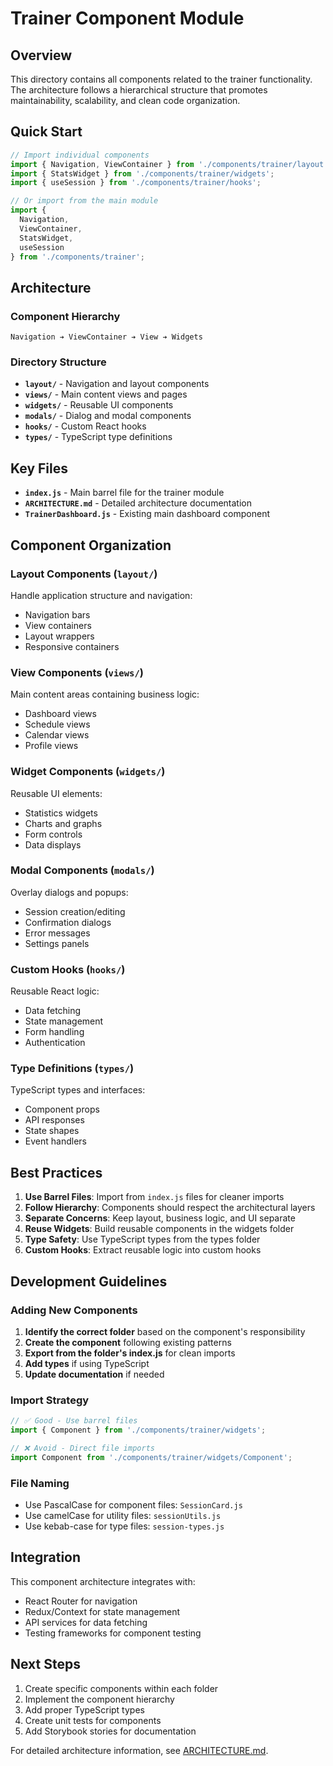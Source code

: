 # Trainer Component Module

## Overview

This directory contains all components related to the trainer functionality. The architecture follows a hierarchical structure that promotes maintainability, scalability, and clean code organization.

## Quick Start

```javascript
// Import individual components
import { Navigation, ViewContainer } from './components/trainer/layout';
import { StatsWidget } from './components/trainer/widgets';
import { useSession } from './components/trainer/hooks';

// Or import from the main module
import { 
  Navigation, 
  ViewContainer, 
  StatsWidget, 
  useSession 
} from './components/trainer';
```

## Architecture

### Component Hierarchy
```
Navigation ➔ ViewContainer ➔ View ➔ Widgets
```

### Directory Structure
- **`layout/`** - Navigation and layout components
- **`views/`** - Main content views and pages
- **`widgets/`** - Reusable UI components
- **`modals/`** - Dialog and modal components
- **`hooks/`** - Custom React hooks
- **`types/`** - TypeScript type definitions

## Key Files

- **`index.js`** - Main barrel file for the trainer module
- **`ARCHITECTURE.md`** - Detailed architecture documentation
- **`TrainerDashboard.js`** - Existing main dashboard component

## Component Organization

### Layout Components (`layout/`)
Handle application structure and navigation:
- Navigation bars
- View containers
- Layout wrappers
- Responsive containers

### View Components (`views/`)
Main content areas containing business logic:
- Dashboard views
- Schedule views
- Calendar views
- Profile views

### Widget Components (`widgets/`)
Reusable UI elements:
- Statistics widgets
- Charts and graphs
- Form controls
- Data displays

### Modal Components (`modals/`)
Overlay dialogs and popups:
- Session creation/editing
- Confirmation dialogs
- Error messages
- Settings panels

### Custom Hooks (`hooks/`)
Reusable React logic:
- Data fetching
- State management
- Form handling
- Authentication

### Type Definitions (`types/`)
TypeScript types and interfaces:
- Component props
- API responses
- State shapes
- Event handlers

## Best Practices

1. **Use Barrel Files**: Import from `index.js` files for cleaner imports
2. **Follow Hierarchy**: Components should respect the architectural layers
3. **Separate Concerns**: Keep layout, business logic, and UI separate
4. **Reuse Widgets**: Build reusable components in the widgets folder
5. **Type Safety**: Use TypeScript types from the types folder
6. **Custom Hooks**: Extract reusable logic into custom hooks

## Development Guidelines

### Adding New Components

1. **Identify the correct folder** based on the component's responsibility
2. **Create the component** following existing patterns
3. **Export from the folder's index.js** for clean imports
4. **Add types** if using TypeScript
5. **Update documentation** if needed

### Import Strategy

```javascript
// ✅ Good - Use barrel files
import { Component } from './components/trainer/widgets';

// ❌ Avoid - Direct file imports
import Component from './components/trainer/widgets/Component';
```

### File Naming

- Use PascalCase for component files: `SessionCard.js`
- Use camelCase for utility files: `sessionUtils.js`
- Use kebab-case for type files: `session-types.js`

## Integration

This component architecture integrates with:
- React Router for navigation
- Redux/Context for state management
- API services for data fetching
- Testing frameworks for component testing

## Next Steps

1. Create specific components within each folder
2. Implement the component hierarchy
3. Add proper TypeScript types
4. Create unit tests for components
5. Add Storybook stories for documentation

For detailed architecture information, see [ARCHITECTURE.md](./ARCHITECTURE.md).
